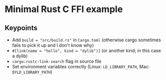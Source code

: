 # Minimal Rust C FFI example

## Keypoints
- Add `build = "src/build.rs"` in `Cargo.toml` (otherwise cargo sometimes fails to pick it up and I don't know why)
- `#[link(name = "hello", kind = "dylib")]` (or another kind; in this case a dylib)
- `cargo:rustc-link-search` flag in source file
- Set environment variables correctly (Linux: `LD_LIBRARY_PATH`, Mac: `DYLD_LIBRARY_PATH`)
